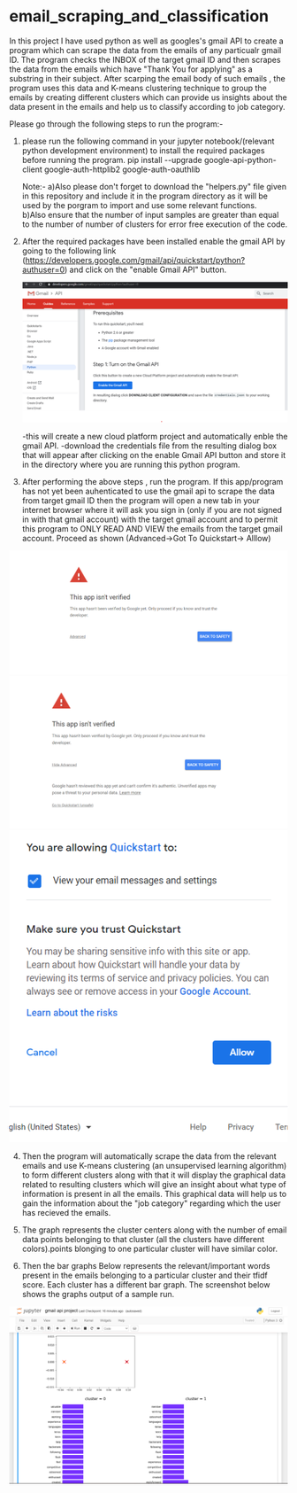 # email_scraping_and_classification

In this project I have used python as well as googles's gmail API to create a program which can scrape the data from the emails of any particualr gmail ID.
The program checks the INBOX of the target gmail ID and then scrapes the data from the emails which have "Thank You for applying" as a substring in their subject.
After scarping the email body of such emails , the program uses this data and K-means clustering technique to group the emails by creating different clusters which can provide us insights about the data present in the emails and help us to classify according to job category. 

Please go through the following steps to run the program:-
1. please run the following command in your jupyter notebook/(relevant python development environment) to install the required packages before running the program.
    pip install --upgrade google-api-python-client google-auth-httplib2 google-auth-oauthlib
    
    Note:- 
       a)Also please don't forget to download the "helpers.py" file given in this repository and include it in the program directory as it will be used by the porgram to import          and use some relevant functions.\
       b)Also ensure that the number of input samples are greater than equal to the number of number of clusters for error free execution of the code.

2. After the required packages have been installed enable the gmail API by going to the following link (https://developers.google.com/gmail/api/quickstart/python?authuser=0)
    and click on the "enable Gmail API" button.
    
    
    ![Screenshot](sc1.png)
    
    
    -this will create a new cloud platform project and automatically enble the gmail API.
    -download the credentials file from the resulting dialog box that will appear after clicking on the enable Gmail API button and store it in the directory where you are            running this python program.
    
3. After performing the above steps , run the program. If this app/program has not yet been auhenticated to use the gmail api to scrape the data from target gmail ID then the program will open a new tab in your internet browser where it will ask you sign in (only if you are not signed in with that gmail account) with the target gmail account and to permit this program to ONLY READ AND VIEW the emails from the target gmail account. Proceed as shown (Advanced->Got To Quickstart-> Alllow)


![Screenshot](sc2.png)
![Screenshot](sc3.png)
![Screenshot](sc4.png)



4. Then the program will automatically scrape the data from the relevant emails and use K-means clustering (an unsupervised learning algorithm) to form different clusters along with that it will display the graphical data related to  resulting clusters which will give an insight about what type of information is present in all the emails. This graphical data will help us to gain the information about the "job category" regarding which the user has recieved the emails.

5. The graph represents the cluster centers along with the number of email data points belonging to that cluster (all the clusters have different colors).points blonging to one particular cluster will have similar color.

6. Then the bar graphs Below represents the relevant/important words present in the emails belonging to a particular cluster and their tfidf score. Each cluster has a different bar graph. The screenshot below shows the graphs output of a sample run.


![Screenshot](sc5.png)
